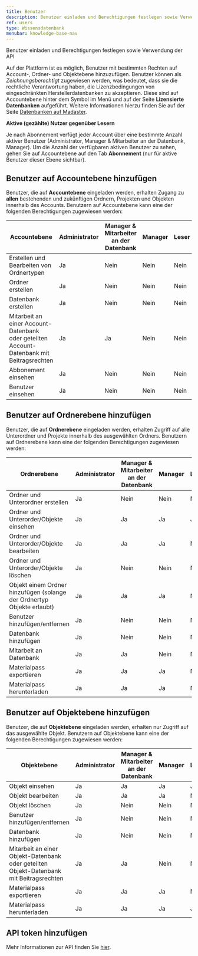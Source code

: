 ```yaml
---
title: Benutzer
description: Benutzer einladen und Berechtigungen festlegen sowie Verwendung der API
ref: users
type: Wissensdatenbank
menubar: knowledge-base-nav
---
```


Benutzer einladen und Berechtigungen festlegen sowie Verwendung der API

Auf der Plattform ist es möglich, Benutzer mit bestimmten Rechten auf Account-, Ordner- und Objektebene hinzuzufügen.
Benutzer können als *Zeichnungsberechtigt* zugewiesen werden, was bedeutet, dass sie die rechtliche Verantwortung haben, die Lizenzbedingungen von eingeschränkten Herstellerdatenbanken zu akzeptieren. Diese sind auf Accountebene hinter dem Symbol <iconify-icon inline icon='mdi-dots-vertical'/> im Menü und auf der Seite **Lizensierte Datenbanken** aufgeführt.
Weitere Informationen hierzu finden Sie auf der Seite <a href="/de/de/knowledge-base/databases.html" target="_blank">Datenbanken auf Madaster</a>.

**Aktive (gezählte) Nutzer gegenüber Lesern**

Je nach Abonnement verfügt jeder Account über eine bestimmte Anzahl aktiver Benutzer (Administrator, Manager & Mitarbeiter an der Datenbank, Manager). Um die Anzahl der verfügbaren aktiven Benutzer zu sehen, gehen Sie auf Accountebene <iconify-icon inline icon='mdi-briefcase-variant'/> auf den Tab **Abonnement** (nur für aktive Benutzer dieser Ebene sichtbar).

## Benutzer auf Accountebene hinzufügen

Benutzer, die auf **Accountebene** <iconify-icon inline icon='mdi-briefcase-variant'/> eingeladen werden, erhalten Zugang zu **allen** bestehenden und zukünftigen Ordnern, Projekten und Objekten innerhalb des Accounts. Benutzern auf Accountebene kann eine der folgenden Berechtigungen zugewiesen werden:

|Accountebene|Administrator|Manager & Mitarbeiter an der Datenbank|Manager|Leser|Kontakt Rechnungsstellung|
|-|-|-|-|-|-|
|Erstellen und Bearbeiten von Ordnertypen| Ja| Nein| Nein| Nein| Nein|
|Ordner erstellen| Ja| Nein| Nein| Nein| Nein|
|Datenbank erstellen| Ja| Nein| Nein| Nein| Nein|
|Mitarbeit an einer Account-Datenbank oder geteilten Account-Datenbank mit Beitragsrechten| Ja| Ja| Nein| Nein| Nein|
|Abbonement einsehen| Ja| Nein| Nein| Nein| Nein|
|Benutzer einsehen| Ja| Nein| Nein| Nein| Nein|


## Benutzer auf Ordnerebene hinzufügen

Benutzer, die auf **Ordnerebene** <iconify-icon inline icon='mdi-folder-account'/> eingeladen werden, erhalten Zugriff auf alle Unterordner und Projekte innerhalb des ausgewählten Ordners. Benutzern auf Ordnerebene kann eine der folgenden Berechtigungen zugewiesen werden:

|Ordnerebene|Administrator|Manager & Mitarbeiter an der Datenbank|Manager|Leser|Kontakt Rechnungsstellung|
|-|-|-|-|-|-|
|Ordner und Unterordner erstellen|Ja| Nein| Nein| Nein| Nein|
|Ordner und Unterorder/Objekte einsehen| Ja| Ja| Ja| Ja| Ja|
|Ordner und Unterorder/Objekte bearbeiten| Ja| Ja| Ja| Nein| Nein|
|Ordner und Unterorder/Objekte löschen| Ja| Nein| Nein| Nein| Nein|
|Objekt einem Ordner hinzufügen (solange der Ordnertyp Objekte erlaubt)| Ja| Ja| Ja| Nein| Nein|
|Benutzer hinzufügen/entfernen| Ja| Nein| Nein| Nein| Nein |
|Datenbank hinzufügen| Ja| Nein| Nein| Nein| Nein|
|Mitarbeit an Datenbank| Ja| Ja| Nein| Nein| Nein|
|Materialpass exportieren| Ja| Ja| Ja| Nein| Nein|
|Materialpass herunterladen| Ja| Ja| Ja| Nein| Nein|

## Benutzer auf Objektebene hinzufügen

Benutzer, die auf **Objektebene** <iconify-icon inline icon='mdi-office-building'/> eingeladen werden, erhalten nur Zugriff auf das ausgewählte Objekt. Benutzern auf Objektebene kann eine der folgenden Berechtigungen zugewiesen werden:

|Objektebene|Administrator|Manager & Mitarbeiter an der Datenbank|Manager|Leser|Kontakt Rechnungsstellung|
|-|-|-|-|-|-|
|Objekt einsehen| Ja| Ja| Ja| Ja| Ja|
|Objekt bearbeiten| Ja| Ja| Ja| Nein| Nein|
|Objekt löschen| Ja| Nein| Nein| Nein| Nein|
|Benutzer hinzufügen/entfernen| Ja| Nein| Nein| Nein| Nein|
|Datenbank hinzufügen| Ja| Nein| Nein| Nein| Nein|
|Mitarbeit an einer Objekt-Datenbank oder geteilten Objekt-Datenbank mit Beitragsrechten| Ja| Ja| Nein| Nein| Nein|
|Materialpass exportieren| Ja| Ja| Ja| Nein| Nein|
|Materialpass herunterladen| Ja| Ja| Ja| Ja| Ja|

## API token hinzufügen

Mehr Informationen zur API finden Sie <a href="../api/" target="_blank">hier</a>.
